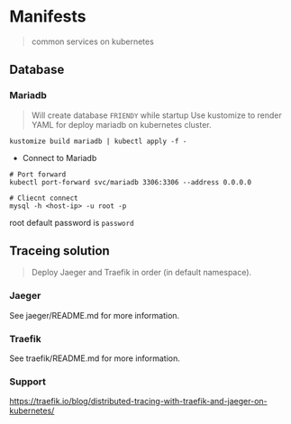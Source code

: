 # Manifests
>common services on kubernetes
## Database
### Mariadb
>Will create database `FRIENDY` while startup
Use kustomize to render YAML for deploy mariadb on kubernetes cluster.
```
kustomize build mariadb | kubectl apply -f -
```
* Connect to Mariadb
```
# Port forward
kubectl port-forward svc/mariadb 3306:3306 --address 0.0.0.0

# Cliecnt connect
mysql -h <host-ip> -u root -p
```
root default password is `password`

## Traceing solution
>Deploy Jaeger and Traefik in order (in default namespace).
### Jaeger
See jaeger/README.md for more information.

### Traefik
See traefik/README.md for more information.

### Support
https://traefik.io/blog/distributed-tracing-with-traefik-and-jaeger-on-kubernetes/
